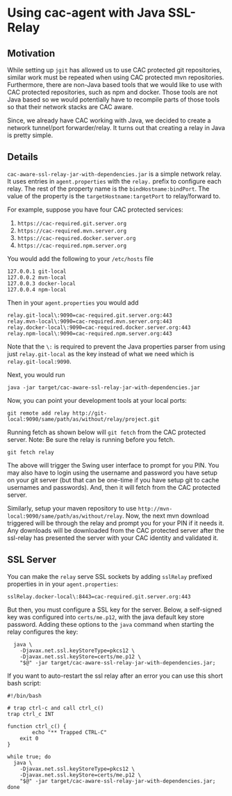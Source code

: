 # Using cac-agent with Java SSL-Relay

## Motivation

While setting up `jgit` has allowed us to use CAC protected git repositories,
similar work must be repeated when using CAC protected mvn repositories.
Furthermore, there are non-Java based tools that we would like to use with
CAC protected repositories, such as npm and docker. Those tools are not
Java based so we would potentially have to recompile parts of those tools
so that their network stacks are CAC aware.

Since, we already have CAC working with Java, we decided to create a network
tunnel/port forwarder/relay. It turns out that creating a relay in Java
is pretty simple.

## Details

`cac-aware-ssl-relay-jar-with-dependencies.jar` is a simple network relay.
It uses entries in `agent.properties` with the `relay.` prefix to configure each relay. 
The rest of the property name is the `bindHostname:bindPort`. The value
of the property is the `targetHostname:targetPort` to relay/forward to.

For example, suppose you have four CAC protected services:

1. `https://cac-required.git.server.org`
2. `https://cac-required.mvn.server.org`
3. `https://cac-required.docker.server.org`
4. `https://cac-required.npm.server.org`

You would add the following to your `/etc/hosts` file

```
127.0.0.1 git-local
127.0.0.2 mvn-local
127.0.0.3 docker-local
127.0.0.4 npm-local
```

Then in your `agent.properties` you would add

```
relay.git-local\:9090=cac-required.git.server.org:443
relay.mvn-local\:9090=cac-required.mvn.server.org:443
relay.docker-local\:9090=cac-required.docker.server.org:443
relay.npm-local\:9090=cac-required.npm.server.org:443
```

Note that the `\:` is required to prevent the Java properties parser from using just
`relay.git-local` as the key instead of what we need which is `relay.git-local:9090`.

Next, you would run 

```
java -jar target/cac-aware-ssl-relay-jar-with-dependencies.jar
```

Now, you can point your development tools at your local ports:

```
git remote add relay http://git-local:9090/same/path/as/without/relay/project.git
```

Running fetch as shown below will `git fetch` from the CAC protected server.
Note: Be sure the relay is running before you fetch.

```
git fetch relay
```

The above will trigger the Swing user interface to prompt for you PIN. You may also have to login
using the username and password you have setup on your git server (but that can be one-time
if you have setup git to cache usernames and passwords). And, then it will fetch from the CAC
protected server.

Similarly, setup your maven repository to use `http://mvn-local:9090/same/path/as/without/relay`.
Now, the next mvn download triggered will be through the relay and prompt you for your PIN
if it needs it. Any downloads will be downloaded from the CAC protected server after the ssl-relay
has presented the server with your CAC identity and validated it.

## SSL Server

You can make the `relay` serve SSL sockets by adding `sslRelay` prefixed properties in
in your `agent.properties`:

```
sslRelay.docker-local\:8443=cac-required.git.server.org:443
```

But then, you must configure a SSL key for the server. Below, a self-signed key was configured
into `certs/me.p12`, with the java default key store password. Adding these options to the `java`
command when starting the relay configures the key:

```
  java \
    -Djavax.net.ssl.keyStoreType=pkcs12 \
    -Djavax.net.ssl.keyStore=certs/me.p12 \
    "$@" -jar target/cac-aware-ssl-relay-jar-with-dependencies.jar; 
```

If you want to auto-restart the ssl relay after an error you can use this short bash script:

```
#!/bin/bash

# trap ctrl-c and call ctrl_c()
trap ctrl_c INT

function ctrl_c() {
        echo "** Trapped CTRL-C"
	exit 0
}

while true; do
  java \
    -Djavax.net.ssl.keyStoreType=pkcs12 \
    -Djavax.net.ssl.keyStore=certs/me.p12 \
    "$@" -jar target/cac-aware-ssl-relay-jar-with-dependencies.jar; 
done
```
